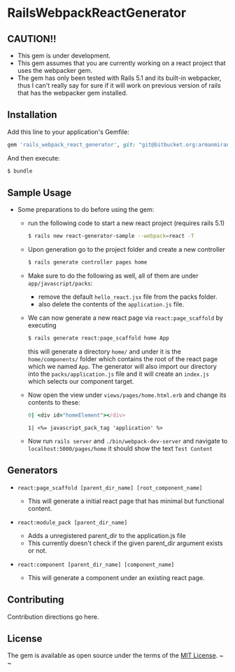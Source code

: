 # RailsWebpackReactGenerator
## CAUTION!!
  * This gem is under development.
  * This gem assumes that you are currently working on a react project that uses the webpacker gem.
  * The gem has only been tested with Rails 5.1 and its built-in webpacker, thus I can't really say for sure
    if it will work on previous version of rails that has the webpacker gem installed.

## Installation
Add this line to your application's Gemfile:

```ruby
gem 'rails_webpack_react_generator', git: "git@bitbucket.org:armanmiranda/railswebpackreactgenerator.git"
```

And then execute:
```bash
$ bundle
```

## Sample Usage
* Some preparations to do before using the gem:
    * run the following code to start a new react project (requires rails 5.1)

        ```bash
        $ rails new react-generator-sample --webpack=react -T
        ```

    * Upon generation go to the project folder and create a new controller
        
        ```bash
        $ rails generate controller pages home
        ```

    * Make sure to do the following as well, all of them are under `app/javascript/packs`:
        * remove the default `hello_react.jsx` file from the packs folder.
        * also delete the contents of the `application.js` file.
    
    * We can now generate a new react page via ```react:page_scaffold``` by executing

        ```bash
        $ rails generate react:page_scaffold home App
        ```

        this will generate a directory ```home/``` and under it is the ```home/components/``` folder which contains the root of the react page which we named ```App```. The generator will also import our directory into the ```packs/application.js``` file and it will create an ```index.js``` which selects our component target.
    
    * Now open the view under ```views/pages/home.html.erb``` and change its contents to these:

        ```ruby
        0| <div id="homeElement"></div>
        ```
        ```
        1| <%= javascript_pack_tag 'application' %>    
        ```
    
    * Now run ```rails server``` and ```./bin/webpack-dev-server``` and navigate to ```localhost:5000/pages/home``` it should show the text ```Test Content```
    
## Generators
* ```react:page_scaffold [parent_dir_name] [root_component_name]```
    *  This will generate a initial react page that has minimal but functional content.

* ```react:module_pack [parent_dir_name]```
    *  Adds a unregistered parent_dir to the application.js file
    *  This currently doesn't check if the given parent_dir argument exists or not.

* ```react:component [parent_dir_name] [component_name]```
    *  This will generate a component under an existing react page.

## Contributing
Contribution directions go here.

## License
The gem is available as open source under the terms of the [MIT License](http://opensource.org/licenses/MIT).
~
~

